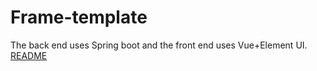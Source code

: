 # Frame-template
The back end uses Spring boot and the front end uses Vue+Element UI.
<a href="http://www.cnblogs.com/hackyo/p/8600232.html">README</a>